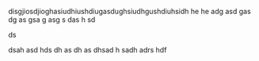 disgjiosdjioghasiudhiushdiugasdughsiudhgushdiuhsidh
he
he
adg
asd
gas
dg
as
gsa
g
asg
s
das
h
sd

ds

dsah
asd
hds
dh
as
dh
as
dhsad
h
sadh
adrs
hdf
